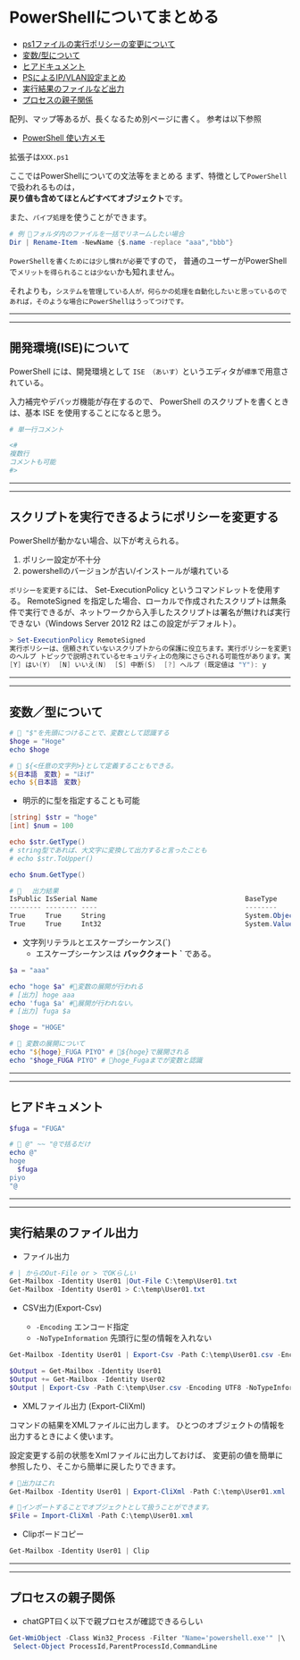 # PowerShellについてまとめる

- [ps1ファイルの実行ポリシーの変更について](#policy)  
- [変数/型について](#type)
- [ヒアドキュメント](#here)
- [PSによるIP/VLAN設定まとめ](ip_setting)
- [実行結果のファイルなど出力](#output)
- [プロセスの親子関係](#ParentProcess)

配列、マップ等あるが、長くなるため別ページに書く。
参考は以下参照  

- [PowerShell 使い方メモ](https://qiita.com/opengl-8080/items/bb0f5e4f1c7ce045cc57)

拡張子は`XXX.ps1`

ここではPowerShellについての文法等をまとめる
まず、特徴として`PowerShell`で扱われるものは，  
**戻り値も含めてほとんどすべてオブジェクト**です。

また、`パイプ処理`を使うことができます。

```PowerShell
# 例 🌟フォルダ内のファイルを一括でリネームしたい場合
Dir | Rename-Item -NewName {$.name -replace "aaa","bbb"}
```

`PowerShellを書くためには少し慣れが必要`ですので，
普通のユーザーがPowerShellで`メリットを得られることは少ない`かも知れません。

それよりも，`システムを管理している人が，何らかの処理を自動化したいと思っているのであれば，そのような場合にPowerShellはうってつけです。`

---
---

## 開発環境(ISE)について

PowerShell には、開発環境として `ISE （あいす）`というエディタが`標準`で用意されている。

入力補完やデバッガ機能が存在するので、 PowerShell のスクリプトを書くときは、基本 ISE を使用することになると思う。

```powershell
# 単一行コメント

<#
複数行
コメントも可能
#>
```

---
---

## <a name=policy>スクリプトを実行できるようにポリシーを変更する</a>

PowerShellが動かない場合、以下が考えられる。

1. ポリシー設定が不十分
2. powershellのバージョンが古い/インストールが壊れている

`ポリシーを変更する`には、 Set-ExecutionPolicy というコマンドレットを使用する。
RemoteSigned を指定した場合、ローカルで作成されたスクリプトは無条件で実行できるが、ネットワークから入手したスクリプトは署名が無ければ実行できない（Windows Server 2012 R2 はこの設定がデフォルト）。

```powershell
> Set-ExecutionPolicy RemoteSigned
実行ポリシーは、信頼されていないスクリプトからの保護に役立ちます。実行ポリシーを変更すると、about_Execution_Policies
のヘルプ トピックで説明されているセキュリティ上の危険にさらされる可能性があります。実行ポリシーを変更しますか?
[Y] はい(Y)  [N] いいえ(N)  [S] 中断(S)  [?] ヘルプ (既定値は "Y"): y
```

---
---

## <a name=type>変数／型について</a>

```powershell
# 🌟 "$"を先頭につけることで、変数として認識する
$hoge = "Hoge"
echo $hoge

# 🌟 ${<任意の文字列>}として定義することもできる。
${日本語　変数} = "ほげ"
echo ${日本語　変数}
```

- 明示的に型を指定することも可能

```powershell
[string] $str = "hoge"
[int] $num = 100

echo $str.GetType()
# string型であれば、大文字に変換して出力すると言ったことも
# echo $str.ToUpper()

echo $num.GetType()
```

```powershell
# 🌟 　出力結果
IsPublic IsSerial Name                                     BaseType            
-------- -------- ----                                     --------            
True     True     String                                   System.Object       
True     True     Int32                                    System.ValueType
```

- 文字列リテラルとエスケープシーケンス(`)
  - エスケープシーケンスは **バッククォート `** である。
  
```powershell
$a = "aaa"

echo "hoge $a" #🌟変数の展開が行われる
# [出力] hoge aaa
echo 'fuga $a' #🌟展開が行われない。
# [出力] fuga $a

$hoge = "HOGE"

# 🚨 変数の展開について
echo "${hoge}_FUGA PIYO" # 🌟${hoge}で展開される
echo "$hoge_FUGA PIYO" # 🌟hoge_Fugaまでが変数と認識
```

---
---

## <a name=here>ヒアドキュメント</a>

```powershell
$fuga = "FUGA"

# 🌟 @" ~~ "@で括るだけ
echo @"
hoge
  $fuga
piyo
"@
```

---
---

## <a name=output>実行結果のファイル出力</a>

- ファイル出力

```ps1
# | からのOut-File or > でOKらしい
Get-Mailbox -Identity User01 |Out-File C:\temp\User01.txt
Get-Mailbox -Identity User01 > C:\temp\User01.txt
```

- CSV出力(Export-Csv)

  - `-Encoding` エンコード指定
  - `-NoTypeInformation` 先頭行に型の情報を入れない

```ps1
Get-Mailbox -Identity User01 | Export-Csv -Path C:\temp\User01.csv -Encoding UTF8 -NoTypeInformation

$Output = Get-Mailbox -Identity User01
$Output += Get-Mailbox -Identity User02
$Output | Export-Csv -Path C:\temp\User.csv -Encoding UTF8 -NoTypeInformation

```

- XMLファイル出力 (Export-CliXml)

コマンドの結果をXMLファイルに出力します。
ひとつのオブジェクトの情報を出力するときによく使います。

設定変更する前の状態をXmlファイルに出力しておけば、
変更前の値を簡単に参照したり、そこから簡単に戻したりできます。

```ps1
# 🌟出力はこれ
Get-Mailbox -Identity User01 | Export-CliXml -Path C:\temp\User01.xml

# 🌟インポートすることでオブジェクトとして扱うことができます。
$File = Import-CliXml -Path C:\temp\User01.xml
```

- Clipボードコピー

```ps1
Get-Mailbox -Identity User01 | Clip
```

---
---

## <a name=ParentProcess>プロセスの親子関係</a>

- chatGPT曰く以下で親プロセスが確認できるらしい

```ps1
Get-WmiObject -Class Win32_Process -Filter "Name='powershell.exe'" |\
 Select-Object ProcessId,ParentProcessId,CommandLine

```
